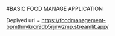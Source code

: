 #BASIC FOOD MANAGE APPLICATION



Deplyed url = https://foodmanagement-bpmthnvkrcr9db5rjnwzmp.streamlit.app/
